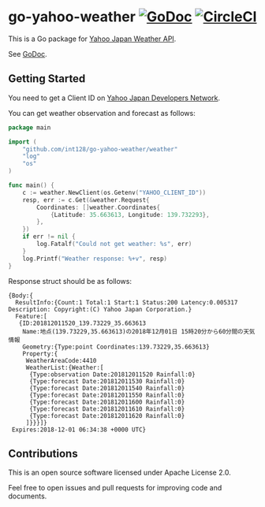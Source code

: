 # go-yahoo-weather [![GoDoc](https://godoc.org/github.com/int128/go-yahoo-weather/weather?status.svg)](https://godoc.org/github.com/int128/go-yahoo-weather/weather) [![CircleCI](https://circleci.com/gh/int128/go-yahoo-weather.svg?style=shield)](https://circleci.com/gh/int128/go-yahoo-weather)

This is a Go package for [Yahoo Japan Weather API](https://developer.yahoo.co.jp/webapi/map/openlocalplatform/v1/weather.html).

See [GoDoc](https://godoc.org/github.com/int128/go-yahoo-weather/weather).


## Getting Started

You need to get a Client ID on [Yahoo Japan Developers Network](https://developer.yahoo.co.jp).

You can get weather observation and forecast as follows:

```go
package main

import (
	"github.com/int128/go-yahoo-weather/weather"
	"log"
	"os"
)

func main() {
	c := weather.NewClient(os.Getenv("YAHOO_CLIENT_ID"))
	resp, err := c.Get(&weather.Request{
		Coordinates: []weather.Coordinates{
			{Latitude: 35.663613, Longitude: 139.732293},
		},
	})
	if err != nil {
		log.Fatalf("Could not get weather: %s", err)
	}
	log.Printf("Weather response: %+v", resp)
}
```

Response struct should be as follows:

```
{Body:{
  ResultInfo:{Count:1 Total:1 Start:1 Status:200 Latency:0.005317 Description: Copyright:(C) Yahoo Japan Corporation.}
  Feature:[
   {ID:201812011520_139.73229_35.663613
    Name:地点(139.73229,35.663613)の2018年12月01日 15時20分から60分間の天気情報
    Geometry:{Type:point Coordinates:139.73229,35.663613}
    Property:{
     WeatherAreaCode:4410
     WeatherList:{Weather:[
      {Type:observation Date:201812011520 Rainfall:0}
      {Type:forecast Date:201812011530 Rainfall:0}
      {Type:forecast Date:201812011540 Rainfall:0}
      {Type:forecast Date:201812011550 Rainfall:0}
      {Type:forecast Date:201812011600 Rainfall:0}
      {Type:forecast Date:201812011610 Rainfall:0}
      {Type:forecast Date:201812011620 Rainfall:0}
     ]}}}]}
 Expires:2018-12-01 06:34:38 +0000 UTC}
```


## Contributions

This is an open source software licensed under Apache License 2.0.

Feel free to open issues and pull requests for improving code and documents.
